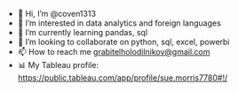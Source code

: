 - 👋 Hi, I’m @coven1313
- 👀 I’m interested in data analytics and foreign languages
- 🌱 I’m currently learning pandas, sql
- 💞️ I’m looking to collaborate on python, sql, excel, powerbi
- 📫 How to reach me grabitelholodilnikov@gmail.com
- 📊 My Tableau profile: https://public.tableau.com/app/profile/sue.morris7780#!/ 
<!---
coven1313/coven1313 is a ✨ special ✨ repository because its `README.md` (this file) appears on your GitHub profile.
You can click the Preview link to take a look at your changes.
--->
